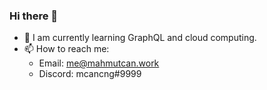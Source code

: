 ### Hi there 👋

- 🌱 I am currently learning GraphQL and cloud computing.
- 📫 How to reach me: 
	- Email: me@mahmutcan.work
	- Discord: mcancng#9999
